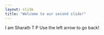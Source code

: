 ```yaml
---
layout: slide
title: "Welcome to our second slide!"
---
```

I am Sharath T P
Use the left arrow to go back!

